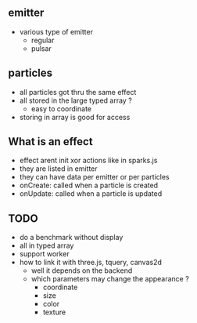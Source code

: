 ## emitter
* various type of emitter
  * regular
  * pulsar 

## particles
* all particles got thru the same effect
* all stored in the large typed array ?
  * easy to coordinate
* storing in array is good for access

## What is an effect
* effect arent init xor actions like in sparks.js
* they are listed in emitter
* they can have data per emitter or per particles
* onCreate: called when a particle is created
* onUpdate: called when a particle is updated

## TODO
* do a benchmark without display
* all in typed array
* support worker
* how to link it with three.js, tquery, canvas2d
  * well it depends on the backend
  * which parameters may change the appearance ?
    * coordinate
    * size
    * color
    * texture
